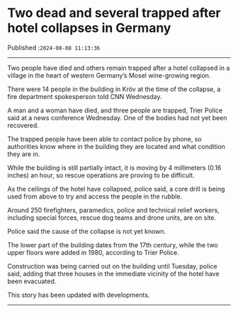 # Two dead and several trapped after hotel collapses in Germany

Published :`2024-08-08 11:13:36`

---

Two people have died and others remain trapped after a hotel collapsed in a village in the heart of western Germany’s Mosel wine-growing region.

There were 14 people in the building in Kröv at the time of the collapse, a fire department spokesperson told CNN Wednesday.

A man and a woman have died, and three people are trapped, Trier Police said at a news conference Wednesday. One of the bodies had not yet been recovered.

The trapped people have been able to contact police by phone, so authorities know where in the building they are located and what condition they are in.

While the building is still partially intact, it is moving by 4 millimeters (0.16 inches) an hour, so rescue operations are proving to be difficult.

As the ceilings of the hotel have collapsed, police said, a core drill is being used from above to try and access the people in the rubble.

Around 250 firefighters, paramedics, police and technical relief workers, including special forces, rescue dog teams and drone units, are on site.

Police said the cause of the collapse is not yet known.

The lower part of the building dates from the 17th century, while the two upper floors were added in 1980, according to Trier Police.

Construction was being carried out on the building until Tuesday, police said, adding that three houses in the immediate vicinity of the hotel have been evacuated.

This story has been updated with developments.

---

